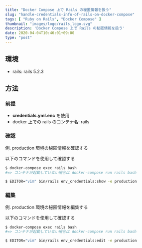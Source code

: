 ```yaml
---
title: "Docker Compose 上で Rails の秘匿情報を扱う"
slug: "handle-credentials-info-of-rails-on-docker-compose"
tags: [ "Ruby on Rails", "Docker Compose" ]
thumbnail: "images/logo/rails_logo.svg"
description: 'Docker Compose 上で Rails の秘匿情報を扱う'
date: 2020-04-04T10:46:01+09:00
type: "post"
---
```


## 環境

* rails: rails 5.2.3

## 方法

### 前提

* **credentials.yml.enc** を使用
* docker 上での rails のコンテナ名: rails

### 確認

例. production 環境の秘匿情報を確認する

以下のコマンドを使用して確認する

```bash
$ docker-compose exec rails bash
#=> コンテナが起動していない場合は docker-compose run rails bash

$ EDITOR="vim" bin/rails env_credentials:show -e production
```

### 編集

例. production 環境の秘匿情報を編集する

以下のコマンドを使用して確認する

```bash
$ docker-compose exec rails bash
#=> コンテナが起動していない場合は docker-compose run rails bash

$ EDITOR="vim" bin/rails env_credentials:edit -e production
```
